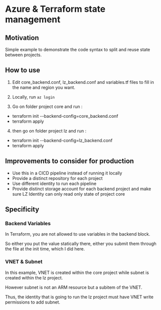 # Azure & Terraform state management

## Motivation

Simple example to demonstrate the code syntax to split and reuse state between projects.

## How to use

1. Edit core_backend.conf, lz_backend.conf and variables.tf files to fill in the name and region you want.

1. Locally, run `az login`

1. Go on folder project core and run :
- terraform init --backend-config=core_backend.conf
- terraform apply

4. then go on folder project lz and run :
- terraform init --backend-config=lz_backend.conf
- terraform apply

## Improvements to consider for production 

- Use this in a CICD pipeline instead of running it locally
- Provide a distinct repository for each project
- Use different identity to run each pipeline
- Provide distinct storage account for each backend project and make sure LZ Identity can only read only state of project core

## Specificity

### Backend Variables

In Terraform, you are not allowed to use variables in the backend block.

So either you put the value statically there, either you submit them through the file at the init time, which I did here.


### VNET & Subnet
In this example, VNET is created within the core project while subnet is created within the lz project.

However subnet is not an ARM resource but a subitem of the VNET.

Thus, the identity that is going to run the lz project must have VNET write permissions to add subnet.

